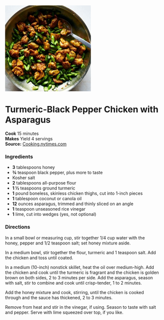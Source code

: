 [![](./images/6440b5c8-945b-4d24-9052-328dbbe88f0f.jpg)](https://static01.nyt.com/images/2020/03/26/dining/as-turmeric-chicken/merlin_170459076_be9517b6-6c9d-47f1-bb27-843d6c777088-articleLarge.jpg)

#  Turmeric-Black Pepper Chicken with Asparagus

**Cook** 15 minutes  
**Makes** Yield 4 servings  
**Source:** [Cooking.nytimes.com](https://cooking.nytimes.com/recipes/1020970-turmeric-black-pepper-chicken-with-asparagus?action=click&module=RecipeBox&pgType=recipebox-page&region=all&rank=0)

###  Ingredients

  *   **3** tablespoons honey
  *   **¾** teaspoon black pepper, plus more to taste
  * Kosher salt
  *   **2** tablespoons all-purpose flour
  *   **1 ½** teaspoons ground turmeric
  *   **1** pound boneless, skinless chicken thighs, cut into 1-inch pieces
  *   **1** tablespoon coconut or canola oil
  *   **12** ounces asparagus, trimmed and thinly sliced on an angle
  *   **1** teaspoon unseasoned rice vinegar
  *   **1** lime, cut into wedges (yes, not optional)

###  Directions

In a small bowl or measuring cup, stir together 1/4 cup water with the honey,
pepper and 1/2 teaspoon salt; set honey mixture aside.

In a medium bowl, stir together the flour, turmeric and 1 teaspoon salt. Add
the chicken and toss until coated.

In a medium (10-inch) nonstick skillet, heat the oil over medium-high. Add the
chicken and cook until the turmeric is fragrant and the chicken is golden
brown on both sides, 2 to 3 minutes per side. Add the asparagus, season with
salt, stir to combine and cook until crisp-tender, 1 to 2 minutes.

Add the honey mixture and cook, stirring, until the chicken is cooked through
and the sauce has thickened, 2 to 3 minutes.

Remove from heat and stir in the vinegar, if using. Season to taste with salt
and pepper. Serve with lime squeezed over top, if you like.

